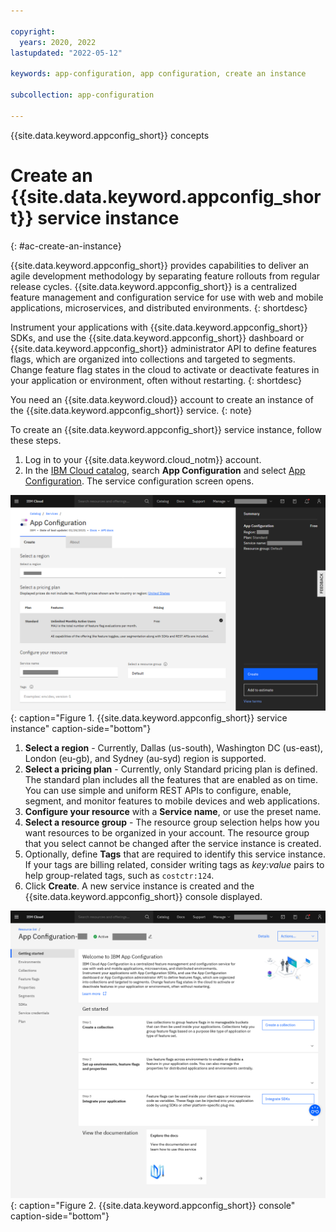 ```yaml
---

copyright:
  years: 2020, 2022
lastupdated: "2022-05-12"

keywords: app-configuration, app configuration, create an instance

subcollection: app-configuration

---
```


{{site.data.keyword.appconfig_short}} concepts

# Create an {{site.data.keyword.appconfig_short}} service instance
{: #ac-create-an-instance}

{{site.data.keyword.appconfig_short}} provides capabilities to deliver an agile development methodology by separating feature rollouts from regular release cycles. {{site.data.keyword.appconfig_short}} is a centralized feature management and configuration service for use with web and mobile applications, microservices, and distributed environments.
{: shortdesc}

Instrument your applications with {{site.data.keyword.appconfig_short}} SDKs, and use the {{site.data.keyword.appconfig_short}} dashboard or {{site.data.keyword.appconfig_short}} administrator API to define features flags, which are organized into collections and targeted to segments. Change feature flag states in the cloud to activate or deactivate features in your application or environment, often without restarting.
{: shortdesc}

You need an {{site.data.keyword.cloud}} account to create an instance of the {{site.data.keyword.appconfig_short}} service.
{: note}

To create an {{site.data.keyword.appconfig_short}} service instance, follow these steps.

1. Log in to your {{site.data.keyword.cloud_notm}} account.
1. In the [IBM Cloud catalog](https://cloud.ibm.com/catalog#services), search **App Configuration** and select [App Configuration](https://cloud.ibm.com/catalog/services/apprapp). The service configuration screen opens.

![Create an {{site.data.keyword.appconfig_short}} service instance](images/ac-create-instance.png "Creating an {{site.data.keyword.appconfig_short}} service instance"){: caption="Figure 1. {{site.data.keyword.appconfig_short}} service instance" caption-side="bottom"}

1. **Select a region** - Currently, Dallas (us-south), Washington DC (us-east), London (eu-gb), and Sydney (au-syd) region is supported.
1. **Select a pricing plan** - Currently, only Standard pricing plan is defined. The standard plan includes all the features that are enabled as on time. You can use simple and uniform REST APIs to configure, enable, segment, and monitor features to mobile devices and web applications.
1. **Configure your resource** with a **Service name**, or use the preset name.
1. **Select a resource group** - The resource group selection helps how you want resources to be organized in your account. The resource group that you select cannot be changed after the service instance is created.
1. Optionally, define **Tags** that are required to identify this service instance. If your tags are billing related, consider writing tags as *key:value* pairs to help group-related tags, such as `costctr:124`.
1. Click **Create**. A new service instance is created and the {{site.data.keyword.appconfig_short}} console displayed.

![{{site.data.keyword.appconfig_short}} console](images/ac-console.png "{{site.data.keyword.appconfig_short}} console"){: caption="Figure 2. {{site.data.keyword.appconfig_short}} console" caption-side="bottom"}
